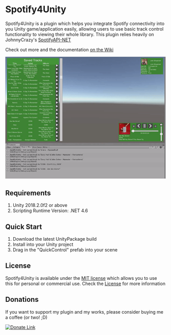 # Spotify4Unity

Spotify4Unity is a plugin which helps you integrate Spotify connectivity into you Unity game/application easily, allowing users to use basic track control functionality to viewing their whole library. This plugin relies heavily on JohnnyCrazy's [SpotifyAPI-NET](https://github.com/JohnnyCrazy/SpotifyAPI-NET)

Check out more and the documentation [on the Wiki](https://github.com/JoshLmao/Spotify4Unity/wiki)

![Spotify4Unity Demo Video](repository_assets/demo.gif)

## Requirements

1. Unity 2018.2.0f2 or above
2. Scripting Runtime Version: .NET 4.6

## Quick Start

1. Download the latest UnityPackage build <!--ToDo-->
2. Install into your Unity project
3. Drag in the "QuickControl" prefab into your scene

## License

Spotify4Unity is available under the [MIT license](https://choosealicense.com/licenses/mit/) which allows you to use this for personal or commercial use. Check the [License](LICENSE) for more information

## Donations

If you want to support my plugin and my works, please consider buying me a coffee (or two! ;D)

[![Donate Link](https://www.paypalobjects.com/en_US/i/btn/btn_donateCC_LG.gif)](https://paypal.me/ijoshlmao)
